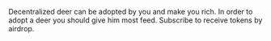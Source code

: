 Decentralized deer can be adopted by you and make you rich.
In order to adopt a deer you should give him most feed.
Subscribe to receive tokens by airdrop.

